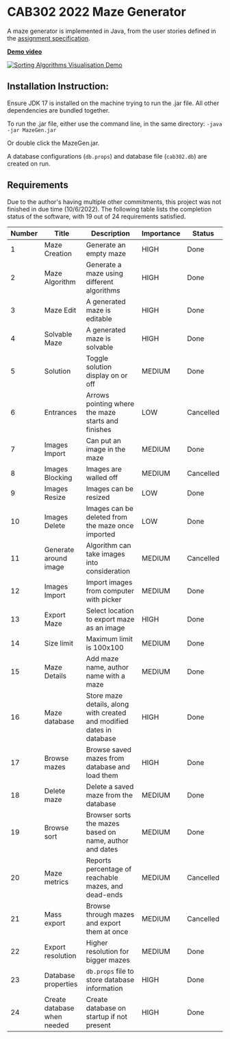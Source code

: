 # CAB302 2022 Maze Generator
A maze generator is implemented in Java, from the user stories
defined in the [assignment specification](Assignment%20Specification.pdf).

__[Demo video](http://www.youtube.com/watch?v=vdNQWPmg26w "Maze Generation Demo")__

[![Sorting Algorithms Visualisation Demo](http://img.youtube.com/vi/vdNQWPmg26w/0.jpg)](http://www.youtube.com/watch?v=vdNQWPmg26w "Maze Generation Demo")

## Installation Instruction:
Ensure JDK 17 is installed on the machine trying to run the .jar file. All other dependencies are bundled together.

To run the .jar file, either use the command line, in the same directory:
`-java -jar MazeGen.jar`

Or double click the MazeGen.jar.

A database configurations (`db.props`) and database file (`cab302.db`) are created on run. 

## Requirements
Due to the author's having multiple other commitments, this project was not finished in due time (10/6/2022).
The following table lists the completion status of the software, with 19 out of 24 requirements satisfied.

| Number | Title                 | Description                                        | Importance | Status    |
|---|---|---|---|---|
| 1      | Maze Creation         | Generate an empty maze                             | HIGH | Done      |
| 2      | Maze Algorithm        | Generate a maze using different algorithms         | HIGH | Done      |
| 3      | Maze Edit             | A generated maze is editable                       | HIGH | Done      |
| 4      | Solvable Maze         | A generated maze is solvable                       | HIGH| Done      |
| 5      | Solution              | Toggle solution display on or off                  | MEDIUM |Done      |
| 6      | Entrances             | Arrows pointing where the maze starts and finishes | LOW | Cancelled |
| 7      | Images Import         | Can put an image in the maze                       | MEDIUM |Done      |
|8 | Images Blocking       | Images are walled off                              | MEDIUM | Cancelled |
|9| Images Resize         | Images can be resized                              | LOW | Done      |
|10| Images Delete         | Images can be deleted from the maze once imported  | LOW | Done      |
|11| Generate around image | Algorithm can take images into consideration       | MEDIUM |Cancelled |
|12| Images Import         | Import images from computer with picker            | MEDIUM |Done      |
|13| Export Maze           | Select location to export maze as an image         | HIGH |Done      |
|14| Size limit            | Maximum limit is 100x100                           | MEDIUM |Done      |
|15| Maze Details          | Add maze name, author name with a maze             | MEDIUM |Done      |
|16| Maze database | Store maze details, along with created and modified dates in database | HIGH | Done      |
|17| Browse mazes | Browse saved mazes from database and load them | HIGH | Done      |
|18| Delete maze | Delete a saved maze from the database | MEDIUM | Done      |
|19| Browse sort | Browser sorts the mazes based on name, author and dates | MEDIUM | Done      |
|20| Maze metrics | Reports percentage of reachable mazes, and dead-ends | MEDIUM | Cancelled |
|21| Mass export | Browse through mazes and export them at once | MEDIUM | Cancelled |
|22| Export resolution | Higher resolution for bigger mazes | MEDIUM | Done |
|23| Database properties | `db.props` file to store database information | HIGH | Done |
|24| Create database when needed | Create database on startup if not present | HIGH | Done |

